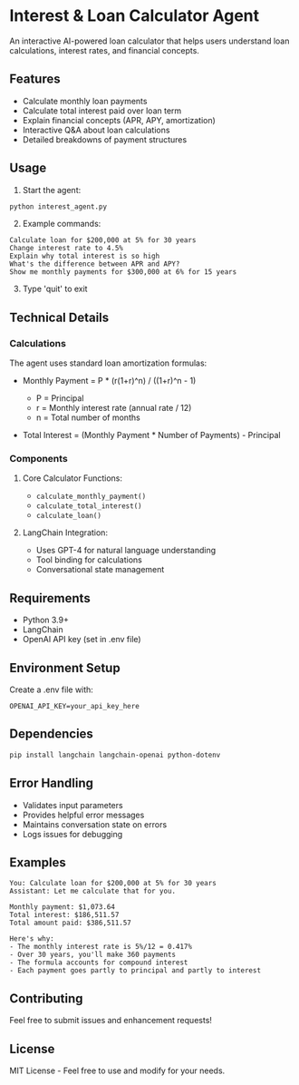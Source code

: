 # Interest & Loan Calculator Agent

An interactive AI-powered loan calculator that helps users understand loan calculations, interest rates, and financial concepts.

## Features

- Calculate monthly loan payments
- Calculate total interest paid over loan term
- Explain financial concepts (APR, APY, amortization)
- Interactive Q&A about loan calculations
- Detailed breakdowns of payment structures

## Usage

1. Start the agent:
```bash
python interest_agent.py
```

2. Example commands:
```
Calculate loan for $200,000 at 5% for 30 years
Change interest rate to 4.5%
Explain why total interest is so high
What's the difference between APR and APY?
Show me monthly payments for $300,000 at 6% for 15 years
```

3. Type 'quit' to exit

## Technical Details

### Calculations

The agent uses standard loan amortization formulas:

- Monthly Payment = P * (r(1+r)^n) / ((1+r)^n - 1)
  - P = Principal
  - r = Monthly interest rate (annual rate / 12)
  - n = Total number of months

- Total Interest = (Monthly Payment * Number of Payments) - Principal

### Components

1. Core Calculator Functions:
   - `calculate_monthly_payment()`
   - `calculate_total_interest()`
   - `calculate_loan()`

2. LangChain Integration:
   - Uses GPT-4 for natural language understanding
   - Tool binding for calculations
   - Conversational state management

## Requirements

- Python 3.9+
- LangChain
- OpenAI API key (set in .env file)

## Environment Setup

Create a .env file with:
```
OPENAI_API_KEY=your_api_key_here
```

## Dependencies

```bash
pip install langchain langchain-openai python-dotenv
```

## Error Handling

- Validates input parameters
- Provides helpful error messages
- Maintains conversation state on errors
- Logs issues for debugging

## Examples

```
You: Calculate loan for $200,000 at 5% for 30 years
Assistant: Let me calculate that for you.

Monthly payment: $1,073.64
Total interest: $186,511.57
Total amount paid: $386,511.57

Here's why:
- The monthly interest rate is 5%/12 = 0.417%
- Over 30 years, you'll make 360 payments
- The formula accounts for compound interest
- Each payment goes partly to principal and partly to interest
```

## Contributing

Feel free to submit issues and enhancement requests!

## License

MIT License - Feel free to use and modify for your needs. 